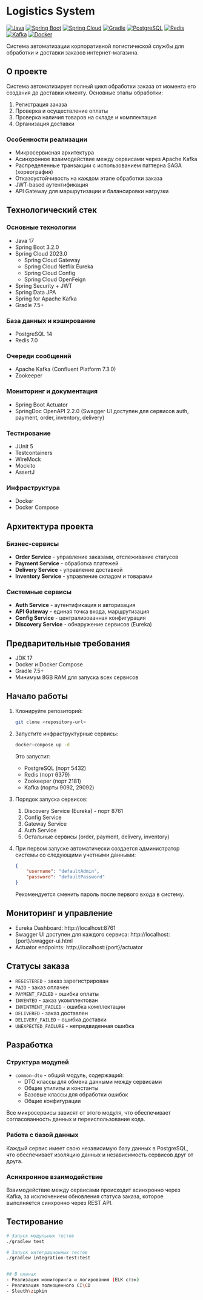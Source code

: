 # Logistics System

[![Java](https://img.shields.io/badge/Java-17-orange.svg)](https://www.oracle.com/java/)
[![Spring Boot](https://img.shields.io/badge/Spring%20Boot-3.2.0-brightgreen.svg)](https://spring.io/projects/spring-boot)
[![Spring Cloud](https://img.shields.io/badge/Spring%20Cloud-2023.0-blue.svg)](https://spring.io/projects/spring-cloud)
[![Gradle](https://img.shields.io/badge/Gradle-7.5+-lightgrey.svg)](https://gradle.org/)
[![PostgreSQL](https://img.shields.io/badge/PostgreSQL-14-blue.svg)](https://www.postgresql.org/)
[![Redis](https://img.shields.io/badge/Redis-7.0-red.svg)](https://redis.io/)
[![Kafka](https://img.shields.io/badge/Kafka-7.3.0-black.svg)](https://kafka.apache.org/)
[![Docker](https://img.shields.io/badge/Docker-latest-blue.svg)](https://www.docker.com/)

Система автоматизации корпоративной логистической службы для обработки и доставки заказов интернет-магазина.

## О проекте

Система автоматизирует полный цикл обработки заказа от момента его создания до доставки клиенту. Основные этапы обработки:
1. Регистрация заказа
2. Проверка и осуществление оплаты
3. Проверка наличия товаров на складе и комплектация
4. Организация доставки

### Особенности реализации
- Микросервисная архитектура
- Асинхронное взаимодействие между сервисами через Apache Kafka
- Распределенные транзакции с использованием паттерна SAGA (хореография)
- Отказоустойчивость на каждом этапе обработки заказа
- JWT-based аутентификация
- API Gateway для маршрутизации и балансировки нагрузки

## Технологический стек

### Основные технологии
- Java 17
- Spring Boot 3.2.0
- Spring Cloud 2023.0
  - Spring Cloud Gateway
  - Spring Cloud Netflix Eureka
  - Spring Cloud Config
  - Spring Cloud OpenFeign
- Spring Security + JWT
- Spring Data JPA
- Spring for Apache Kafka
- Gradle 7.5+

### База данных и кэширование
- PostgreSQL 14
- Redis 7.0

### Очереди сообщений
- Apache Kafka (Confluent Platform 7.3.0)
- Zookeeper

### Мониторинг и документация
- Spring Boot Actuator
- SpringDoc OpenAPI 2.2.0 (Swagger UI доступен для сервисов auth, payment, order, inventory, delivery)

### Тестирование
- JUnit 5
- Testcontainers
- WireMock
- Mockito
- AssertJ

### Инфраструктура
- Docker
- Docker Compose

## Архитектура проекта

### Бизнес-сервисы
- **Order Service** - управление заказами, отслеживание статусов
- **Payment Service** - обработка платежей
- **Delivery Service** - управление доставкой
- **Inventory Service** - управление складом и товарами

### Системные сервисы
- **Auth Service** - аутентификация и авторизация
- **API Gateway** - единая точка входа, маршрутизация
- **Config Service** - централизованная конфигурация
- **Discovery Service** - обнаружение сервисов (Eureka)

## Предварительные требования

- JDK 17
- Docker и Docker Compose
- Gradle 7.5+
- Минимум 8GB RAM для запуска всех сервисов

## Начало работы

1. Клонируйте репозиторий:
   ```bash
   git clone <repository-url>
   ```

2. Запустите инфраструктурные сервисы:
   ```bash
   docker-compose up -d
   ```
   
   Это запустит:
   - PostgreSQL (порт 5432)
   - Redis (порт 6379)
   - Zookeeper (порт 2181)
   - Kafka (порты 9092, 29092)

3. Порядок запуска сервисов:
   1. Discovery Service (Eureka) - порт 8761
   2. Config Service
   3. Gateway Service
   4. Auth Service
   5. Остальные сервисы (order, payment, delivery, inventory)

4. При первом запуске автоматически создается администратор системы со следующими учетными данными:
   ```json
   {
       "username": "defaultAdmin",
       "password": "defaultPassword"
   }
   ```
   Рекомендуется сменить пароль после первого входа в систему.

## Мониторинг и управление

- Eureka Dashboard: http://localhost:8761
- Swagger UI доступен для каждого сервиса: http://localhost:{port}/swagger-ui.html
- Actuator endpoints: http://localhost:{port}/actuator

## Статусы заказа
- `REGISTERED` - заказ зарегистрирован
- `PAID` - заказ оплачен
- `PAYMENT_FAILED` - ошибка оплаты
- `INVENTED` - заказ укомплектован
- `INVENTMENT_FAILED` - ошибка комплектации
- `DELIVERED` - заказ доставлен
- `DELIVERY_FAILED` - ошибка доставки
- `UNEXPECTED_FAILURE` - непредвиденная ошибка

## Разработка

### Структура модулей
- `common-dto` - общий модуль, содержащий:
  - DTO классы для обмена данными между сервисами
  - Общие утилиты и константы
  - Базовые классы для обработки ошибок
  - Общие конфигурации
  
Все микросервисы зависят от этого модуля, что обеспечивает согласованность данных и переиспользование кода.

### Работа с базой данных
Каждый сервис имеет свою независимую базу данных в PostgreSQL, что обеспечивает изоляцию данных и независимость сервисов друг от друга.

### Асинхронное взаимодействие
Взаимодействие между сервисами происходит асинхронно через Kafka, за исключением обновления статуса заказа, которое выполняется синхронно через REST API.

## Тестирование

```bash
# Запуск модульных тестов
./gradlew test

# Запуск интеграционных тестов
./gradlew integration-test:test


## В планах
- Реализация мониторинга и логирования (ELK стэк)
- Реализация полноценного CI\CD
- Sleuth\zipkin
